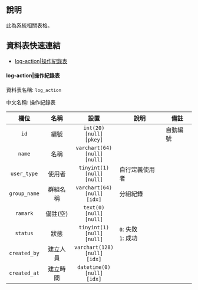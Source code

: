 ## 說明 <!-- omit in toc -->
此為系統相關表格。

## 資料表快速連結<!-- omit in toc -->

- [log-action|操作紀錄表](#log-action操作紀錄表)

#### log-action|操作紀錄表

資料表名稱: `log_action`

中文名稱: 操作紀錄表

|     欄位     |   名稱   |                  設置                  | 說明                     | 備註     |
| :----------: | :------: | :------------------------------------: | ------------------------ | -------- |
|     `id`     |   編號   |   `int(20)`<br>`[null]`<br>`[pkey]`    | &nbsp;                   | 自動編號 |
|    `name`    |   名稱   | `varchart(64)`<br>`[null]`<br>`[null]` | &nbsp;                   | &nbsp;   |
| `user_type`  |  使用者  |  `tinyint(1)`<br>`[null]`<br>`[null]`  | 自行定義使用者           | &nbsp;   |
| `group_name` | 群組名稱 | `varchart(64)`<br>`[null]`<br>`[idx]`  | 分組紀錄                 | &nbsp;   |
|   `ramark`   | 備註(空) |   `text(0)`<br>`[null]`<br>`[null]`    | &nbsp;                   | &nbsp;   |
|   `status`   |   狀態   |  `tinyint(1)`<br>`[null]`<br>`[null]`  | `0`: 失敗 <br> `1`: 成功 | &nbsp;   |
| `created_by` | 建立人員 | `varchart(128)`<br>`[null]`<br>`[idx]` | &nbsp;                   | &nbsp;   |
| `created_at` | 建立時間 |  `datetime(0)`<br>`[null]`<br>`[idx]`  | &nbsp;                   | &nbsp;   |

